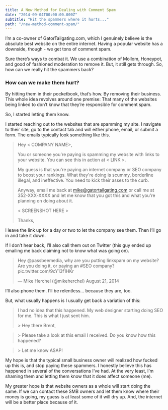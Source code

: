 ```yaml
---
title: A New Method for Dealing with Comment Spam
date: "2014-09-04T00:00:00.000Z"
subtitle: "Hit the spammers where it hurts..."
path: "/new-method-comment-spam/"
---
```


I’m a co-owner of GatorTailgating.com, which I genuinely believe is the absolute best website on the entire internet. Having a popular website has a downside, though - we get tons of comment spam.

Sure there’s ways to combat it. We use a combination of Mollom, Honeypot, and good ol’ fashioned moderation to remove it. But, it still gets through. So, how can we really hit the spammers back?

### How can we make them hurt?

By hitting them in their pocketbook, that’s how. By removing their business. This whole idea revolves around one premise: That many of the websites being linked to don’t know that they’re responsible for comment spam.

So, I started letting them know.

I started reaching out to the websites that are spamming my site. I navigate to their site, go to the contact tab and will either phone, email, or submit a form. The emails typically look something like this.

> Hey < COMPANY NAME>,
> 
> You or someone you're paying is spamming my website with links to your website. You can see this in action at < LINK >.
> 
> My guess is that you're paying an internet company or SEO company to boost your rankings. What they're doing is scummy, borderline illegal, and ineffective. You need to kick their asses to the curb.
> 
> Anyway, email me back at mike@gatortailgating.com or call me at 352-XXX-XXXX and let me know that you got this and what you're planning on doing about it.
> 
> < SCREENSHOT HERE >
> 
> Thanks,

I leave the link up for a day or two to let the company see them. Then I’ll go in and take it down.

If I don’t hear back, I’ll also call them out on Twitter (this guy ended up emailing me back claiming not to know what was going on).

> Hey @passbeemedia, why are you putting linkspam on my website? Are you doing it, or paying an #SEO company? pic.twitter.com/9cY13f1HKr
>
> — Mike Herchel (@mikeherchel) August 21, 2014

I’ll also phone them. I’ll be relentless… because they are, too.

But, what usually happens is I usually get back a variation of this:

> I had no idea that this happened. My web designer starting doing SEO for me. This is what I just sent him.
> 
> \> Hey there Brent,

> \> Please take a look at this email I received. Do you know how this happened?

> \> Let me know ASAP!

My hope is that the typical small business owner will realized how fucked up this is, and stop paying these spammers. I honestly believe this has happened in several of the conversations I’ve had. At the very least, I’m shaming them and letting them know that it does affect someone (me).

My greater hope is that website owners as a whole will start doing the same. If we can contact these SMB owners and let them know where their money is going, my guess is at least some of it will dry up. And, the internet will be a better place because of it.